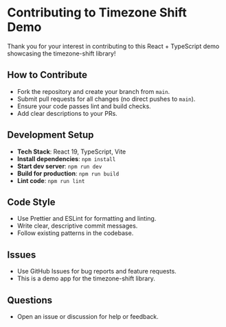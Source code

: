 # Contributing to Timezone Shift Demo

Thank you for your interest in contributing to this React + TypeScript demo showcasing the timezone-shift library!

## How to Contribute

- Fork the repository and create your branch from `main`.
- Submit pull requests for all changes (no direct pushes to `main`).
- Ensure your code passes lint and build checks.
- Add clear descriptions to your PRs.

## Development Setup

- **Tech Stack**: React 19, TypeScript, Vite
- **Install dependencies**: `npm install`
- **Start dev server**: `npm run dev`
- **Build for production**: `npm run build`
- **Lint code**: `npm run lint`

## Code Style

- Use Prettier and ESLint for formatting and linting.
- Write clear, descriptive commit messages.
- Follow existing patterns in the codebase.

## Issues

- Use GitHub Issues for bug reports and feature requests.
- This is a demo app for the timezone-shift library.

## Questions

- Open an issue or discussion for help or feedback.
